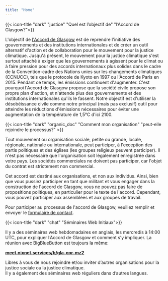 ```yaml
---
title: "Home"
---
```


{{< icon-title "dark" "justice" "Quel est l’objectif de" "l’Accord de Glasgow?">}}

L'objectif de [l'Accord de Glasgow](./agreement) est de reprendre l'initiative des gouvernements et des institutions internationales et de créer un outil alternatif d'action et de collaboration pour le mouvement pour la justice climatique. Jusqu'à présent, le mouvement pour la justice climatique s'est surtout attaché à exiger que les gouvernements à agissent pour le climat ou à faire pression pour des accords internationaux plus solides dans le cadre de la Convention-cadre des Nations unies sur les changements climatiques (CCNUCC), tels que le protocole de Kyoto en 1997 ou l'Accord de Paris en 2015. Pendant ce temps, les émissions continuent d'augmenter. C'est pourquoi l'Accord de Glasgow propose que la société civile propose son propre plan d'action, et n'attende plus des gouvernements et des institutions internationales qu'ils le fassent. Notre objectif est d'utiliser la désobéissance civile comme notre principal (mais pas exclusif) outil pour atteindre les réductions d'émissions nécessaires pour éviter une augmentation de la température de 1,5°C d'ici 2100.  

{{< icon-title "dark" "organic_doc" "Comment mon organisation" "peut-elle rejoindre le processus?" >}}

Tout mouvement ou organisation sociale, petite ou grande, locale, régionale, nationale ou internationale, peut participer, à l'exception des partis politiques et des églises (les groupes religieux peuvent participer). Il n'est pas nécessaire que l'organisation soit légalement enregistrée dans votre pays. Les sociétés commerciales ne doivent pas participer, car l'objet du contrat est strictement non commercial.  

Cet accord est destiné aux organisations, et non aux individus. Ainsi, bien que vous pussiez participer en tant que militant et vous engager dans la construction de l'accord de Glasgow, vous ne pouvez pas faire de propositions politiques, en particulier pour le texte de l'accord. Cependant, vous pouvez participer aux assemblées et aux groupes de travail.  

Pour participer au processus de l'accord de Glasgow, veuillez remplir et envoyer le [formulaire de contact](contact).

{{< icon-title "dark" "chat" "Séminaires Web Initiaux">}}

Il y a des séminaires web hebdomadaires en anglais, les mercredis à 14:00 UTC, pour expliquer l’Accord de Glasgow et comment s’y impliquer. La réunion avec BigBlueButton est toujours la même:  

**[meet.nixnet.services/b/gla-cpr-mz2](https://meet.nixnet.services/b/gla-cpr-mz2)**  

Libres à vous de  nous rejoindre et/ou inviter d’autres organisations pour la justice sociale ou la justice climatique.  
Il y a également des séminaires web réguliers dans d’autres langues.  